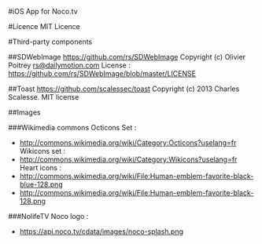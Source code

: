 #iOS App for Noco.tv

#Licence
MIT Licence

#Third-party components

##SDWebImage
https://github.com/rs/SDWebImage
Copyright (c) Olivier Poitrey <rs@dailymotion.com>
License : https://github.com/rs/SDWebImage/blob/master/LICENSE

##Toast
https://github.com/scalessec/toast
Copyright (c) 2013 Charles Scalesse.
MIT license

##Images

###Wikimedia commons
Octicons Set : 
- http://commons.wikimedia.org/wiki/Category:Octicons?uselang=fr
Wikicons set : 
- http://commons.wikimedia.org/wiki/Category:Wikicons?uselang=fr
Heart icons : 
- http://commons.wikimedia.org/wiki/File:Human-emblem-favorite-black-blue-128.png
- http://commons.wikimedia.org/wiki/File:Human-emblem-favorite-black-128.png

###NolifeTV
Noco logo : 
- https://api.noco.tv/cdata/images/noco-splash.png


